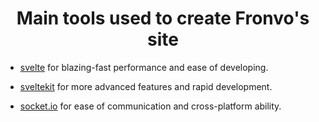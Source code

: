 <h1 align='center'>Main tools used to create Fronvo's site</h1>

-   [svelte](https://svelte.dev/) for blazing-fast performance and ease of developing.

-   [sveltekit](https://kit.svelte.dev/) for more advanced features and rapid development.

-   [socket.io](https://socket.io/) for ease of communication and cross-platform ability.
